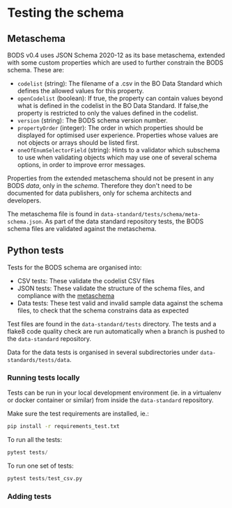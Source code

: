 # Testing the schema

## Metaschema

BODS v0.4 uses JSON Schema 2020-12 as its base metaschema, extended with some custom properties which are used to further constrain the BODS schema. These are:

* `codelist` (string): The filename of a .csv in the BO Data Standard which defines the allowed values for this property.
* `openCodelist` (boolean): If true, the property can contain values beyond what is defined in the codelist in the BO Data Standard. If false,the property is restricted to only the values defined in the codelist.
* `version` (string): The BODS schema version number.
* `propertyOrder` (integer): The order in which properties should be displayed for optimised user experience. Properties whose values are not objects or arrays should be listed first.
* `oneOfEnumSelectorField` (string): Hints to a validator which subschema to use when validating objects which may use one of several schema options, in order to improve error messages.

Properties from the extended metaschema should not be present in any BODS _data_, only in the _schema_. Therefore they don't need to be documented for data publishers, only for schema architects and developers.

The metaschema file is found in `data-standard/tests/schema/meta-schema.json`. As part of the data standard repository tests, the BODS schema files are validated against the metaschema.

## Python tests

Tests for the BODS schema are organised into:

* CSV tests: These validate the codelist CSV files
* JSON tests: These validate the structure of the schema files, and compliance with the [metaschema](#metaschema)
* Data tests: These test valid and invalid sample data against the schema files, to check that the schema constrains data as expected

Test files are found in the `data-standard/tests` directory. The tests and a flake8 code quality check are run automatically when a branch is pushed to the `data-standard` repository.

Data for the data tests is organised in several subdirectories under `data-standards/tests/data`.

### Running tests locally

Tests can be run in your local development environment (ie. in a virtualenv or docker container or similar) from inside the `data-standard` repository.

Make sure the test requirements are installed, ie.:

```bash
pip install -r requirements_test.txt
```

To run all the tests:

```python
pytest tests/
```

To run one set of tests:

```python
pytest tests/test_csv.py
```

### Adding tests
